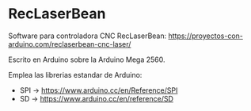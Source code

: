 # RecLaserBean

Software para controladora CNC RecLaserBean:
https://proyectos-con-arduino.com/reclaserbean-cnc-laser/

Escrito en Arduino sobre la Arduino Mega 2560.

Emplea las librerias estandar de Arduino:
- SPI -> https://www.arduino.cc/en/Reference/SPI
- SD -> https://www.arduino.cc/en/reference/SD
